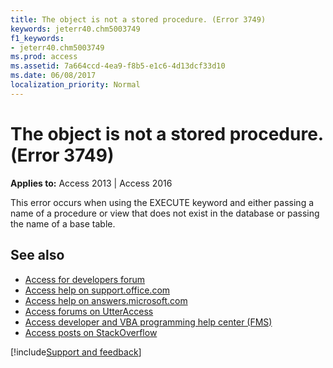 ```yaml
---
title: The object is not a stored procedure. (Error 3749)
keywords: jeterr40.chm5003749
f1_keywords:
- jeterr40.chm5003749
ms.prod: access
ms.assetid: 7a664ccd-4ea9-f8b5-e1c6-4d13dcf33d10
ms.date: 06/08/2017
localization_priority: Normal
---
```



# The object is not a stored procedure. (Error 3749)

  

**Applies to:** Access 2013 | Access 2016

This error occurs when using the EXECUTE keyword and either passing a name of a procedure or view that does not exist in the database or passing the name of a base table.

## See also

- [Access for developers forum](https://social.msdn.microsoft.com/Forums/office/home?forum=accessdev)
- [Access help on support.office.com](https://support.office.com/search/results?query=Access)
- [Access help on answers.microsoft.com](https://answers.microsoft.com/)
- [Access forums on UtterAccess](http://www.utteraccess.com/forum/index.php?act=idx)
- [Access developer and VBA programming help center (FMS)](http://www.fmsinc.com/MicrosoftAccess/developer/)
- [Access posts on StackOverflow](https://stackoverflow.com/questions/tagged/ms-access)

[!include[Support and feedback](~/includes/feedback-boilerplate.md)]